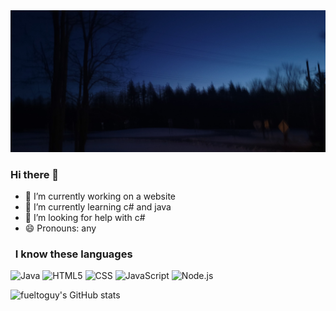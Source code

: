 <img src="https://raw.githubusercontent.com/fueltoguy/fueltoguy/master/20230307_061730.jpg">




### Hi there 👋


- 🔭 I’m currently working on a website 
- 🌱 I’m currently learning c# and java
- 🤔 I’m looking for help with c#
- 😄 Pronouns: any

<h3> &nbsp; I know these languages   </h3>

  ![Java](https://img.shields.io/badge/-Java-333333?style=flat&logo=Java&logoColor=007396)
  ![HTML5](https://img.shields.io/badge/-HTML5-333333?style=flat&logo=HTML5)
  ![CSS](https://img.shields.io/badge/-CSS-333333?style=flat&logo=CSS3&logoColor=1572B6)
  ![JavaScript](https://img.shields.io/badge/-JavaScript-333333?style=flat&logo=javascript)
  ![Node.js](https://img.shields.io/badge/-Node.js-333333?style=flat&logo=node.js)




![fueltoguy's GitHub stats](https://github-readme-stats.vercel.app/api?username=fueltoguy)
